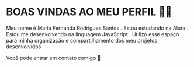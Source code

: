 # BOAS VINDAS AO MEU PERFIL 💜💜

Meu nome é Maria Fernanda Rodrigues Santos
 . Estou estudando na Alura
 . Estou me desenvolvendo na linguagem JavaScript
 . Utilizo esse espaço para minha organização e compartilhamento dos meu projetos desenvolvidos

 Você pode entrar em contato comigo 💌

